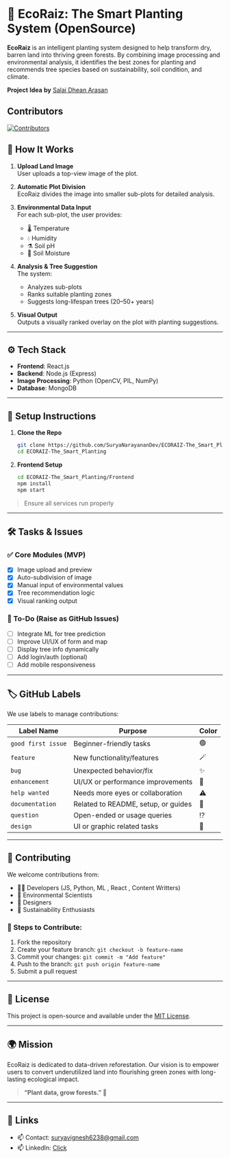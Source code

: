 
# 🌿 EcoRaiz: The Smart Planting System (OpenSource)

**EcoRaiz** is an intelligent planting system designed to help transform dry, barren land into thriving green forests. By combining image processing and environmental analysis, it identifies the best zones for planting and recommends tree species based on sustainability, soil condition, and climate.

 **Project** **Idea** **by** [Salai Dhean Arasan](https://github.com/dheanarasan22)


## Contributors

[![Contributors](https://img.shields.io/badge/👥%20Contributors-View-green?style=for-the-badge)](https://open-hearted.netlify.app/)





## 📸 How It Works

1. **Upload Land Image**  
   User uploads a top-view image of the plot.

2. **Automatic Plot Division**  
   EcoRaiz divides the image into smaller sub-plots for detailed analysis.

3. **Environmental Data Input**  
   For each sub-plot, the user provides:
   - 🌡️ Temperature  
   - 💧 Humidity  
   - ⚗️ Soil pH  
   - 🌱 Soil Moisture  

4. **Analysis & Tree Suggestion**  
   The system:
   - Analyzes sub-plots
   - Ranks suitable planting zones
   - Suggests long-lifespan trees (20–50+ years)

5. **Visual Output**  
   Outputs a visually ranked overlay on the plot with planting suggestions.

---

## ⚙️ Tech Stack

- **Frontend**: React.js
- **Backend**: Node.js (Express)
- **Image Processing**: Python (OpenCV, PIL, NumPy)
- **Database**: MongoDB

---

## 🚀 Setup Instructions

1. **Clone the Repo**
   ```bash
   git clone https://github.com/SuryaNarayananDev/ECORAIZ-The_Smart_Planting.git
   cd ECORAIZ-The_Smart_Planting
   ```

2. **Frontend Setup**
   ```bash
   cd ECORAIZ-The_Smart_Planting/Frontend
   npm install
   npm start
   ```


> Ensure all services run properly

---

## 🛠️ Tasks & Issues

### ✅ Core Modules (MVP)
- [x] Image upload and preview
- [x] Auto-subdivision of image
- [x] Manual input of environmental values
- [x] Tree recommendation logic
- [x] Visual ranking output

### 📌 To-Do (Raise as GitHub Issues)
- [ ] Integrate ML for tree prediction
- [ ] Improve UI/UX of form and map
- [ ] Display tree info dynamically
- [ ] Add login/auth (optional)
- [ ] Add mobile responsiveness

---

## 🏷 GitHub Labels

We use labels to manage contributions:

| Label Name           | Purpose                                | Color     |
|----------------------|------------------------------------------|----|
| `good first issue`   | Beginner-friendly tasks                 | 🟢 |
| `feature`            | New functionality/features              |  🪄  |
| `bug`                | Unexpected behavior/fix                 |  ✨  |
| `enhancement`        | UI/UX or performance improvements       | 🧿 |
| `help wanted`        | Needs more eyes or collaboration        | ⚠️   |
| `documentation`      | Related to README, setup, or guides     |  📝  |
| `question`           | Open-ended or usage queries             |  ⁉️  |
| `design`             | UI or graphic related tasks             |  🎨  |

---

## 🤝 Contributing

We welcome contributions from:

- 👨‍💻 Developers (JS, Python, ML , React , Content Writters)
- 🧪 Environmental Scientists
- 🎨 Designers
- 🌱 Sustainability Enthusiasts

### 📌 Steps to Contribute:
1. Fork the repository
2. Create your feature branch: `git checkout -b feature-name`
3. Commit your changes: `git commit -m "Add feature"`
4. Push to the branch: `git push origin feature-name`
5. Submit a pull request

---

## 📄 License

This project is open-source and available under the [MIT License](LICENSE).

---

## 🌍 Mission

EcoRaiz is dedicated to data-driven reforestation. Our vision is to empower users to convert underutilized land into flourishing green zones with long-lasting ecological impact.

> **“Plant data, grow forests.” 🌱**

---

## 🔗 Links
- 📫 Contact: suryavignesh6238@gmail.com
- 📫 LinkedIn: [Click](https://www.linkedin.com/in/suryanarayanandev67/)
